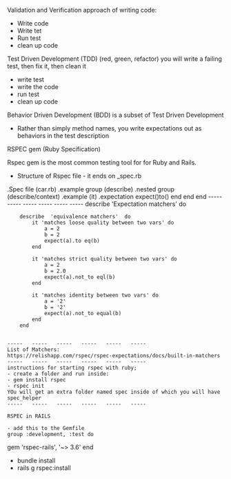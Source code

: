 
Validation and Verification approach of writing code:
- Write code
- Write tet
- Run test
- clean up code

Test Driven Development (TDD)
(red, green, refactor)
you will write a failing test, then fix it, then clean it
- write test
- write the code
- run test
- clean up code

 Behavior Driven Development (BDD)
 is a subset of Test Driven Development

- Rather than simply method names, you write expectations out as behaviors in the test description

RSPEC gem (Ruby Specification)

Rspec gem is the most common testing tool for 
for Ruby and Rails.
- Structure of Rspec file - it ends on _spec.rb

.Spec file (car.rb)
	.example group  (describe)
		.nested group (describe/context)
			.example (it)
				.expectation expect()to()
			end
		end
	end
	-----	-----	-----	-----	-----	-----
	describe 'Expectation matchers'  do 

		describe  'equivalence matchers'  do
			it 'matches loose quality between two vars' do
				a = 2
				b = 2
				expect(a).to eq(b)
			end
	
			it 'matches strict quality between two vars' do
				a = 2
				b = 2.0
				expect(a).not_to eql(b)
			end
	
			it 'matches identity between two vars' do
				a = '2'
				b = '2'
				expect(a).not_to equal(b)
			end
		end


	-----	-----	-----	-----	-----	-----
	List of Matchers:
	https://relishapp.com/rspec/rspec-expectations/docs/built-in-matchers
	-----	-----	-----	-----	-----	-----
	instructions for starting rspec with ruby;
	- create a folder and run inside:
	- gem install rspec
	- rspec init 
	YOu will get an extra folder named spec inside of which you will have spec_helper
	-----	-----	-----	-----	-----	-----
	
	RSPEC in RAILS
	
	- add this to the Gemfile
	group :development, :test do
  gem 'rspec-rails', '~> 3.6'
end

 - bundle install
 - rails g rspec:install
	
			
	
	
	















